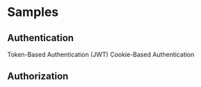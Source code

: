 # Samples

## Authentication

Token-Based Authentication (JWT)
Cookie-Based Authentication

 ## Authorization




 
